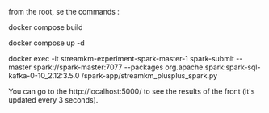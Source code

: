 from the root, se the commands :

docker compose build

docker compose up -d

docker exec -it streamkm-experiment-spark-master-1 spark-submit --master spark://spark-master:7077 --packages org.apache.spark:spark-sql-kafka-0-10_2.12:3.5.0 /spark-app/streamkm_plusplus_spark.py

You can go to the http://localhost:5000/ to see the results of the front (it's updated every 3 seconds).